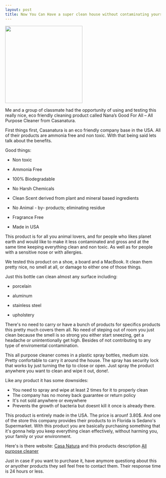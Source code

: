 ```yaml
---
layout: post
title: Now You Can Have a super clean house without contaminating yourself or the enviroment
---
```


<img src="https://farm8.staticflickr.com/7285/16639716245_1658c204cb_b.jpg" height="250" widht="1024">

Me and a group of classmate had the opportunity of using and testing this really nice, eco friendly cleaning product called
Nana’s Good For All – All Purpose Cleaner from Casanatura.

First things first, Casanatura is an eco friendly company base in the USA. All of their products are ammonia free and non toxic.
With that being said lets talk about the benefits.

Good things:


* Non toxic

* Ammonia Free

* 100% Biodegradable

* No Harsh Chemicals

* Clean Scent derived from plant and mineral based ingredients

* No Animal - by- products; eliminating residue

* Fragrance Free

* Made in USA

This product is for all you animal lovers, and for people who likes planet earth and would like to make it less
contaminated and gross and at the same time keeping everything clean and non toxic. As well as for people 
with a sensitive nose or with allergies. 

We tested this product on a shoe, a board and a MacBook. It clean them pretty nice, no smell at all, or damage to either one of those 
things. 

Just this bottle can clean almost any surface including:

- porcelain

- aluminum 

- stainless steel 

- upholstery 

There's no need to carry or have a bunch of products for specifics products this pretty much covers them all. 
No need of steping out of room you just clean because the smell is so strong you either start sneezing, get a headache or
unintentionally get high. Besides of not contributing to any type of enviromental contamination.

This all purpose cleaner comes in a plastic spray bottles, medium size. Pretty confortable to carry it around the house. 
The spray has security lock that works by just turning the tip to close or open. Just spray the product anywhere you want to clean
and wipe it out, done!. 

Like any product it has some downsides:

* You need to spray and wipe at least 2 times for it to properly clean 
* The company has no money back guarantee or return policy
* It's not sold anywhere or eveywhere
* Prevents the growth of bacteria but doesnt kill it once is already there.

This product is entirely made in the USA. The price is arounf 3.80$. And one of the store this company provides their products to 
in Florida is Sedano's Supermarket.
With this product you are basically purchasing something that it's gonna help you keep everything clean effectively, without harming you, your family or your environment.
 
Here's is there website: [Casa Natura](http://casanaturaproducts.com/)
and this products description [All purpose cleaner](http://casanaturaproducts.com/portfolio-item/nanas-good-for-all-all-purpose-cleaner/)

Just in case if you want to purchase it, have anymore questiong about this or anyother products they sell feel free to contact them.
Their response time is 24 hours or less.






